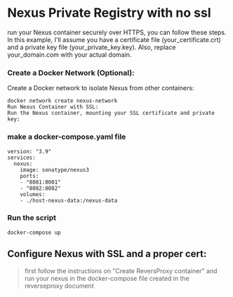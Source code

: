 # Nexus Private Registry with no ssl

run your Nexus container securely over HTTPS, you can follow these steps. In this example, I'll assume you have a certificate file (your_certificate.crt) and a private key file (your_private_key.key). Also, replace your_domain.com with your actual domain.

### Create a Docker Network (Optional):
Create a Docker network to isolate Nexus from other containers:
```
docker network create nexus-network
Run Nexus Container with SSL:
Run the Nexus container, mounting your SSL certificate and private key:
```
### make a docker-compose.yaml file
```
version: "3.9"
services:
  nexus:
    image: sonatype/nexus3
    ports:
    - "8081:8081"
    - "8082:8082"
    volumes:
    - ./host-nexus-data:/nexus-data
```
### Run the script
```
docker-compose up
```
## Configure Nexus with SSL and a proper cert:

> first follow the instructions on "Create ReversProxy container" and run your nexus in the docker-compose file created in the reverseproxy document

